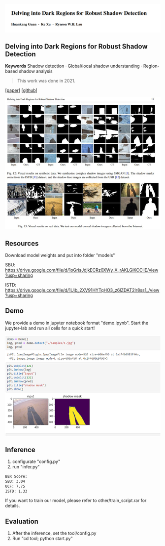 ![image-20220814170427728](other/title.png)

## Delving into Dark Regions for Robust Shadow Detection
**Keywords** Shadow detection *·* Global/local shadow understanding *·* Region-based shadow analysis

> This work was done in 2021.

[<a href="https://1drv.ms/b/s!Ap4-mN9MwOE5gpc8O_8nqEeSxdSvEA?e=pIWGV5">paper</a>] [<a href="https://github.com/guanhuankang/ShadowDetection2021">github</a>]

![visual](other/more_visual.jpg)

## Resources

Download model weights and put into folder "models"

SBU: https://drive.google.com/file/d/1oGrisJdjkECRz0XWy_X_rAKLGiKCCilE/view?usp=sharing

ISTD: https://drive.google.com/file/d/1Uib_2XV91HYTqHO3_z6lZDAT2Ir8ss1_/view?usp=sharing



## Demo

We provide a demo in jupyter notebook format "demo.ipynb". Start the jupyter-lab and run all cells for a quick start!

![image-20220814171349944](other/demo.png)



## Inference

1. configurate "config.py"
2. run "infer.py"

```
BER Score:
SBU: 3.04
UCF: 7.75
ISTD: 1.33
```



If you want to train our model, please refer to other/train_script.rar for details.



## Evaluation

1. After the inference, set the tool/config.py
2. Run "cd tool; python start.py"



